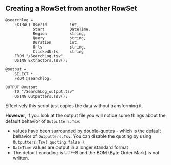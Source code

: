 ## Creating a RowSet from another RowSet

```
@searchlog = 
    EXTRACT UserId          int, 
            Start           DateTime, 
            Region          string, 
            Query           string, 
            Duration        int, 
            Urls            string, 
            ClickedUrls     string
    FROM "/SearchLog.tsv"
    USING Extractors.Tsv();

@output = 
    SELECT *
    FROM @searchlog;

OUTPUT @output 
    TO "/SearchLog_output.tsv"
    USING Outputters.Tsv();
```

Effectively this script just copies the data without transforming it.

**However**, if you look at the output file you will notice some things about the default behavior of `Outputters.Tsv`:

* values have been surrounded by double-quotes - which is the default behavior of `Outputters.Tsv`. You can disable the quoting by using `Outputters.Tsv( quoting:false )`.
* `DateTime` values are output in a longer standard format
* The default encoding is UTF-8 and the BOM \(Byte Order Mark\) is not written.




